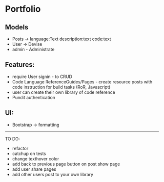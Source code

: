# Portfolio


## Models
- Posts -> language:Text description:text code:text 
- User -> Devise
- admin - Administrate


## Features:
- require User signin - to CRUD
- Code Language ReferenceGuides/Pages - create resource posts with code instruction for build tasks (RoR, Javascript)
- user can create their own library of code reference
- Pundit authentication

## UI:

- Bootstrap -> formatting




*****************************

TO DO:
- refactor
- catchup on tests
- change texthover color
- add back to previous page button on post show page
- add user share pages 
- add other users post to your own library
